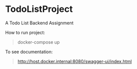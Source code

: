 # TodoListProject

A Todo List Backend Assignment

How to run project:
> docker-compose up

To see documentation:
>http://host.docker.internal:8080/swagger-ui/index.html
